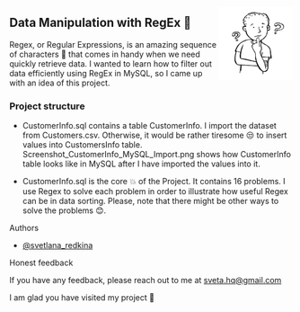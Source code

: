 <img
  align="right"
  src="readme logo.png"
  style="width: 130px; height: 130px"> 
## Data Manipulation with RegEx 🔣 

Regex, or Regular Expressions, is an amazing sequence of characters 👏 that comes in handy when we need quickly retrieve data. I wanted to learn how to filter out data efficiently using RegEx in MySQL, so I came up with an idea of this project.


### Project structure

- CustomerInfo.sql contains a table CustomerInfo. I import the dataset from Customers.csv. Otherwise, it would be rather tiresome 😒 to insert values into CustomersInfo table. Screenshot_CustomerInfo_MySQL_Import.png shows how CustomerInfo table looks like in MySQL after I have imported the values into it.

- CustomerInfo.sql is the core 💥 of the Project. It contains 16 problems. I use Regex to solve each problem in order to illustrate how useful Regex can be in data sorting. Please, note that there might be other ways to solve the problems 😊.

Authors

- [@svetlana_redkina](https://github.com/SvetlanaRedkina)

Honest feedback

If you have any feedback, please reach out to me at sveta.hq@gmail.com

I am glad you have visited my project 🌹
